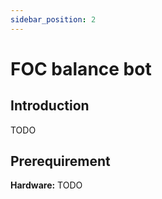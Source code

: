 ```yaml
---
sidebar_position: 2
---
```


# FOC balance bot

## Introduction
TODO

## Prerequirement

**Hardware:**
TODO